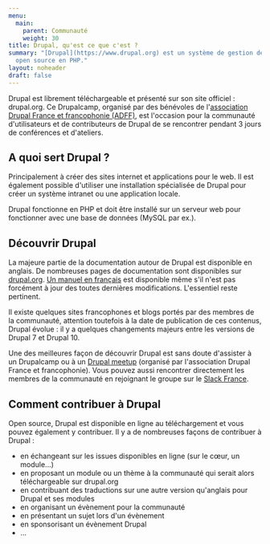 ```yaml
---
menu:
  main:
    parent: Communauté
    weight: 30
title: Drupal, qu'est ce que c'est ?
summary: "[Drupal](https://www.drupal.org) est un système de gestion de contenu
  open source en PHP."
layout: noheader
draft: false
---
```

Drupal est librement téléchargeable et présenté sur son site officiel : drupal.org. Ce Drupalcamp, organisé par des bénévoles de l'[association Drupal France et francophonie (ADFF)](https://www.drupal.fr/), est l'occasion pour la communauté d'utilisateurs et de contributeurs de Drupal de se rencontrer pendant 3 jours de conférences et d'ateliers.

## A quoi sert Drupal ?

Principalement à créer des sites internet et applications pour le web. Il est également possible d'utiliser une installation spécialisée de Drupal pour créer un système intranet ou une application locale.

Drupal fonctionne en PHP et doit être installé sur un serveur web pour fonctionner avec une base de données (MySQL par ex.).

## Découvrir Drupal

La majeure partie de la documentation autour de Drupal est disponible en anglais. De nombreuses pages de documentation sont disponibles sur [drupal.org](https://www.drupal.org). [Un manuel en français](https://www.drupal.org/fr/docs/user_guide/fr/index.html) est disponible même s'il n'est pas forcément à jour des toutes dernières modifications. L'essentiel reste pertinent.

Il existe quelques sites francophones et blogs portés par des membres de la communauté, attention toutefois à la date de publication de ces contenus, Drupal évolue : il y a quelques changements majeurs entre les versions de Drupal 7 et Drupal 10.

Une des meilleures façon de découvrir Drupal est sans doute d'assister à un Drupalcamp ou à un [Drupal meetup](https://www.meetup.com/fr-FR/drupal-france-francophonie/) (organisé par l'association Drupal France et francophonie). Vous pouvez aussi rencontrer directement les membres de la communauté en rejoignant le groupe sur le [Slack France](https://drupalfrance.slack.com/join/shared_invite/enQtNzUwOTQ0NTYwMDA1LTI0NGM1ZTgzOWFhNWI3OWNiZTZhZDdkYjJmNjM1MWJlMDk0YzgwZWJjYTkyMjkxYWQ1YTkwMDZkOGEyMTIwYmU#/shared-invite/email).

## Comment contribuer à Drupal

Open source, Drupal est disponible en ligne au téléchargement et vous pouvez également y contribuer. Il y a de nombreuses façons de contribuer à Drupal : 

* en échangeant sur les issues disponibles en ligne (sur le cœur, un module...)
* en proposant un module ou un thème à la communauté qui serait alors téléchargeable sur drupal.org
* en contribuant des traductions sur une autre version qu'anglais pour Drupal et ses modules
* en organisant un évènement pour la communauté
* en présentant un sujet lors d'un évènement
* en sponsorisant un évènement Drupal
* ...
